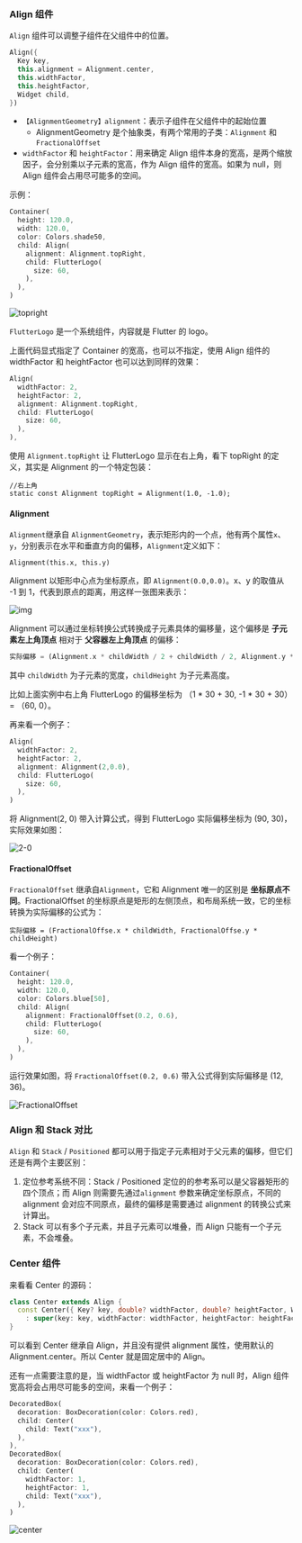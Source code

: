 ### Align 组件

`Align` 组件可以调整子组件在父组件中的位置。

```dart
Align({
  Key key,
  this.alignment = Alignment.center,
  this.widthFactor,
  this.heightFactor,
  Widget child,
})
```

- `【AlignmentGeometry】alignment`：表示子组件在父组件中的起始位置
  - AlignmentGeometry 是个抽象类，有两个常用的子类：`Alignment` 和 `FractionalOffset`
- `widthFactor` 和 `heightFactor`：用来确定 Align 组件本身的宽高，是两个缩放因子，会分别乘以子元素的宽高，作为 Align 组件的宽高。如果为 null，则 Align 组件会占用尽可能多的空间。

示例：

```dart
Container(
  height: 120.0,
  width: 120.0,
  color: Colors.shade50,
  child: Align(
    alignment: Alignment.topRight,
    child: FlutterLogo(
      size: 60,
    ),
  ),
)
```

![topright](https://gitee.com/owenlee233/image_store/raw/master/202110262345844.png)

`FlutterLogo` 是一个系统组件，内容就是 Flutter 的 logo。

上面代码显式指定了 Container 的宽高，也可以不指定，使用 Align 组件的 widthFactor 和 heightFactor 也可以达到同样的效果：

```dart
Align(
  widthFactor: 2,
  heightFactor: 2,
  alignment: Alignment.topRight,
  child: FlutterLogo(
    size: 60,
  ),
),
```

使用 `Alignment.topRight` 让 FlutterLogo 显示在右上角，看下 topRight 的定义，其实是 Alignment 的一个特定包装：

```
//右上角
static const Alignment topRight = Alignment(1.0, -1.0);
```

#### Alignment

`Alignment`继承自 `AlignmentGeometry`，表示矩形内的一个点，他有两个属性`x`、`y`，分别表示在水平和垂直方向的偏移，`Alignment`定义如下：

```
Alignment(this.x, this.y)
```

Alignment 以矩形中心点为坐标原点，即 `Alignment(0.0,0.0)`。x、y 的取值从 -1 到 1，代表到原点的距离，用这样一张图来表示：

![img](https://bytedance.feishu.cn/space/api/box/stream/download/asynccode/?code=NDZkMjc3MDU0MDEzOGM1Y2I1MTdjYTFjNGRhOWQwZTNfNmtNekdNd1dleDZTMlZSWFJGUW9VdmdYOE9CeEd0UDRfVG9rZW46Ym94Y25KTjNRcnMzOTdlZXgxemhmSTRiS0FjXzE2MzUyNjIzODU6MTYzNTI2NTk4NV9WNA)

Alignment 可以通过坐标转换公式转换成子元素具体的偏移量，这个偏移是 **子元素左上角顶点** 相对于 **父容器左上角顶点** 的偏移：

```dart
实际偏移 = (Alignment.x * childWidth / 2 + childWidth / 2, Alignment.y * childHeight / 2 + childHeight / 2)
```

其中 `childWidth` 为子元素的宽度，`childHeight` 为子元素高度。

比如上面实例中右上角 FlutterLogo 的偏移坐标为 （1 * 30 + 30, -1 * 30 +  30）= （60, 0）。

再来看一个例子：

```dart
Align(
  widthFactor: 2,
  heightFactor: 2,
  alignment: Alignment(2,0.0),
  child: FlutterLogo(
    size: 60,
  ),
)
```

将 Alignment(2, 0) 带入计算公式，得到 FlutterLogo 实际偏移坐标为 (90, 30)，实际效果如图：

![2-0](https://gitee.com/owenlee233/image_store/raw/master/202110262345408.png)

#### FractionalOffset

`FractionalOffset` 继承自`Alignment`，它和 Alignment 唯一的区别是 **坐标原点不同**。FractionalOffset 的坐标原点是矩形的左侧顶点，和布局系统一致，它的坐标转换为实际偏移的公式为：

```text
实际偏移 = (FractionalOffse.x * childWidth, FractionalOffse.y * childHeight)
```

看一个例子：

```dart
Container(
  height: 120.0,
  width: 120.0,
  color: Colors.blue[50],
  child: Align(
    alignment: FractionalOffset(0.2, 0.6),
    child: FlutterLogo(
      size: 60,
    ),
  ),
)
```

运行效果如图，将 `FractionalOffset(0.2, 0.6)` 带入公式得到实际偏移是 (12, 36)。

![FractionalOffset](https://gitee.com/owenlee233/image_store/raw/master/202110262354867.png)

### Align 和 Stack 对比

`Align`  和 `Stack` / `Positioned` 都可以用于指定子元素相对于父元素的偏移，但它们还是有两个主要区别：

1. 定位参考系统不同：Stack / Positioned 定位的的参考系可以是父容器矩形的四个顶点；而 Align 则需要先通过`alignment` 参数来确定坐标原点，不同的 alignment 会对应不同原点，最终的偏移是需要通过 alignment 的转换公式来计算出。
2. Stack 可以有多个子元素，并且子元素可以堆叠，而 Align 只能有一个子元素，不会堆叠。

### Center 组件

来看看 Center 的源码：

```dart
class Center extends Align {
  const Center({ Key? key, double? widthFactor, double? heightFactor, Widget? child })
    : super(key: key, widthFactor: widthFactor, heightFactor: heightFactor, child: child);
}
```

可以看到 Center 继承自 Align，并且没有提供 alignment 属性，使用默认的 Alignment.center。所以 Center 就是固定居中的 Align。

还有一点需要注意的是，当 widthFactor 或 heightFactor 为 null 时，Align 组件宽高将会占用尽可能多的空间，来看一个例子：

```dart
DecoratedBox(
  decoration: BoxDecoration(color: Colors.red),
  child: Center(
    child: Text("xxx"),
  ),
),
DecoratedBox(
  decoration: BoxDecoration(color: Colors.red),
  child: Center(
    widthFactor: 1,
    heightFactor: 1,
    child: Text("xxx"),
  ),
)
```

![center](https://gitee.com/owenlee233/image_store/raw/master/202110270933565.png)